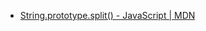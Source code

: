 - [String.prototype.split() - JavaScript | MDN](https://developer.mozilla.org/en-US/docs/Web/JavaScript/Reference/Global_Objects/String/split)
